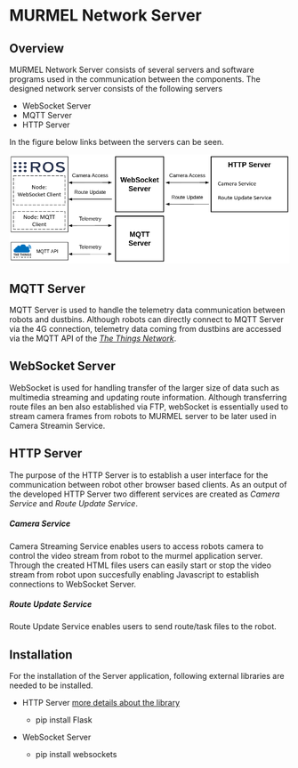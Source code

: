 
# MURMEL Network Server

## Overview
MURMEL Network Server consists of several servers and software programs used in the communication between the components.
The designed network server consists of the following servers
- WebSocket Server
- MQTT Server
- HTTP Server

In the figure below links between the servers can be seen.

<img src="../images/murmel_servers_overview2.png" alt =" asda" > 


## MQTT Server
MQTT Server is used to handle the telemetry data communication between robots and dustbins. Although robots can directly connect to MQTT Server via the 4G connection, telemetry data coming from dustbins are accessed via the MQTT API of the *[The Things Network](https://www.thethingsnetwork.org/docs/applications/mqtt/api/)*.

## WebSocket Server
WebSocket is used for handling transfer of the larger size of data such as multimedia streaming and updating route information. Although transferring route files an ben also established via FTP, webSocket is essentially used to stream camera frames from robots to MURMEL server to be later used in Camera Streamin Service.


## HTTP Server
The purpose of the HTTP Server is to establish a user interface for the communication between robot other browser based clients. As an output of the developed HTTP Server two different services are created as *Camera Service* and *Route Update Service*.

##### Camera Service
Camera Streaming Service enables users to access robots camera to control the video stream from robot to the murmel application server. Through the created HTML files users can easily start or stop the video stream from robot upon succesfully enabling Javascript to establish connections to WebSocket Server.


##### Route Update Service
Route Update Service enables users to send route/task files to the robot.


## Installation
For the installation of the Server application, following external libraries are needed to be installed.
- HTTP Server [more details about the library](https://pypi.org/project/Flask/)
  - pip install Flask

- WebSocket Server
  - pip install websockets
  



